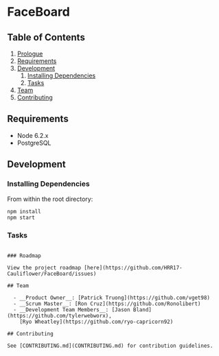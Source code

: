# FaceBoard

## Table of Contents

1. [Prologue](#prologue)
1. [Requirements](#requirements)
1. [Development](#development)
    1. [Installing Dependencies](#installing-dependencies)
    1. [Tasks](#tasks)
1. [Team](#team)
1. [Contributing](#contributing)

## Requirements

- Node 6.2.x
- PostgreSQL

## Development

### Installing Dependencies

From within the root directory:

```sh
npm install
npm start
```

### Tasks

```

### Roadmap

View the project roadmap [here](https://github.com/HRR17-Cauliflower/FaceBoard/issues)

## Team

  - __Product Owner__: [Patrick Truong](https://github.com/vget98)
  - __Scrum Master__: [Ron Cruz](https://github.com/Ronolibert)
  - __Development Team Members__: [Jason Bland](https://github.com/tylerwebworx),
    [Ryo Wheatley](https://github.com/ryo-capricorn92)

## Contributing

See [CONTRIBUTING.md](CONTRIBUTING.md) for contribution guidelines.
